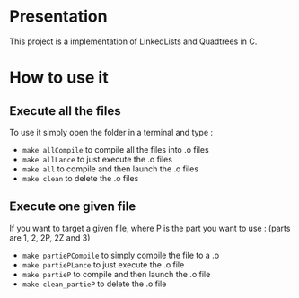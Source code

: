 # Presentation

This project is a implementation of LinkedLists and Quadtrees in C.

# How to use it 

## Execute all the files

 To use it simply open the folder in a terminal and type : 

 - ``` make allCompile ``` to compile all the files into .o files
 - ``` make allLance ``` to just execute the .o files
 - ``` make all ``` to compile and then launch the .o files
 - ``` make clean ``` to delete the .o files

## Execute one given file 
If you want to target a given file, where P is the part you want to use : (parts are 1, 2, 2P, 2Z and 3)

 - ``` make partiePCompile ``` to simply compile the file to a .o
 - ``` make partiePLance ``` to just execute the .o file
 - ``` make partieP ``` to compile and then launch the .o file
 - ``` make clean_partieP ``` to delete the .o file
